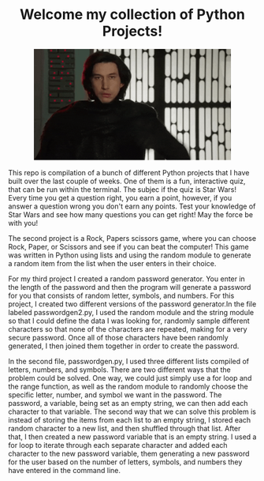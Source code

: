 <h1 align="center"> <b>Welcome my collection of Python Projects! </h1></b>

<p align="center" >
<img  width=400 src="Kylo-Ren-Approves.gif" alt="animated"/>
</p>

This repo is compilation of a bunch of different Python projects that I have built over the last couple of weeks. One of them is a fun, interactive quiz, that can be run within the terminal. The subjec if the quiz is Star Wars! Every time you get a question right, you earn a point, however, if you answer a question wrong you don't earn any points. Test your knowledge of Star Wars and see how many questions you can get right! May the force be with you!

The second project is a Rock, Papers scissors game, where you can choose Rock, Paper, or Scissors and see if you can beat the computer! This game was written in Python using lists and using the random module to generate a random item from the list when the user enters in their choice. 

For my third project I created a random password generator. You enter in the length of the password and then the program will generate a password for you that consists of random letter, symbols, and numbers. For this project, I created two different versions of the password generator.In the file labeled passwordgen2.py, I used the random module and the string module so that I could define the data I was looking for, randomly sample different characters so that none of the characters are repeated, making for a very secure password. Once all of those characters have been randomly generated, I then joined them together in order to create the password. 

In the second file, passwordgen.py, I used three different lists compiled of letters, numbers, and symbols. There are two different ways that the problem could be solved. One way, we could just simply use a for loop and the range function, as well as the random module to randomly choose the specific letter, number, and symbol we want in the password. The password, a variable, being set as an empty string, we can then add each character to that variable. The second way that we can solve this problem is instead of storing the items from each list to an empty string, I stored each random character to a new list, and then shuffled through that list. After that, I then created a new password variable that is an empty string. I used a for loop to iterate through each separate character and added each character to the new password variable, them generating a new password for the user based on the number of letters, symbols, and numbers they have entered in the command line. 
